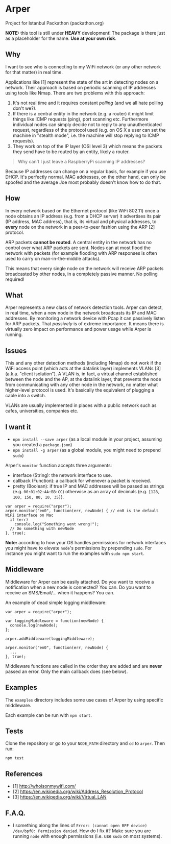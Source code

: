 # Arper

Project for Istanbul Packathon (packathon.org)

**NOTE:** this tool is still under **HEAVY** development! The package is there just as a placeholder for the name. **Use at your own risk**.

## Why

I want to see who is connecting to my WiFi network (or any other network for that matter) in real time.

Applications like [1] represent the state of the art in detecting nodes on a network. Their approach is based on periodic scanning of IP addresses using tools like Nmap. There are two problems with this approach:

1. It's not real time and it requires constant *polling* (and we all hate polling don't we?).
2. If there is a central entity in the network (e.g. a router) it might limit things like ICMP requests (ping), port scanning etc. Furthermore individual nodes can simply decide not to reply to any unauthenticated request, regardless of the protocol used (e.g. on OS X a user can set the machine in "stealth mode", i.e. the machine will stop replying to ICMP requests).
3. They work on top of the IP layer (OSI level 3) which means the packets they send have to be routed by an entity, likely a router.

> Why can't I just leave a RaspberryPi scanning IP addresses?

Because IP addresses can change on a regular basis, for example if you use DHCP. It's perfectly normal. MAC addresses, on the other hand, can only be spoofed and the average Joe most probably doesn't know how to do that.

## How

In every network based on the Ethernet protocol (like WiFi 802.11) once a node obtains an IP address (e.g. from a DHCP server) it advertises its pair (IP address, MAC address), that is, its virtual and physical addresses, to **every** node on the network in a peer-to-peer fashion using the ARP [2] protocol.

ARP packets **cannot be routed**. A central entity in the network has no control over what ARP packets are sent. Nodes can at most flood the network with packets (for example flooding with ARP responses is often used to carry on man-in-the-middle attacks).

This means that every single node on the network will receive ARP packets broadcasted by other nodes, in a completely passive manner. No polling required!

## What

Arper represents a new class of network detection tools. Arper can detect, in real time, when a new node in the network broadcasts its IP and MAC addresses. By monitoring a network device with Pcap it can passively listen for ARP packets. That *passively* is of extreme importance. It means there is virtually zero impact on performance and power usage while Arper is running.

## Issues

This and any other detection methods (including Nmap) do not work if the WiFi access point (which acts at the datalink layer) implements VLANs [3] \(a.k.a. "client isolation"). A VLAN is, in fact, a virtual channel established between the node and the AP, at the datalink layer, that prevents the node from communicating with any other node in the network, no matter what higher-level protocol is used. It's basically the equivalent of plugging a cable into a switch.

VLANs are usually implemented in places with a public network such as cafes, universities, companies etc.

## I want it

- `npm install --save arper` (as a local module in your project, assuming you created a `package.json`)
- `npm install -g arper` (as a global module, you might need to prepend `sudo`)

Arper's `monitor` function accepts three arguments:
- interface (String): the network interface to use.
- callback (Function): a callback for whenever a packet is received.
- pretty (Boolean): if true IP and MAC addresses will be passed as strings (e.g. `00:01:02:AA:BB:CC`) otherwise as an array of decimals (e.g. `[128, 100, 150, 80, 10, 35]`).

```
var arper = require("arper");
arper.monitor("en0", function(err, newNode) { // en0 is the default WiFi interface on Mac
  if (err)
    console.log("Something went wrong!");
  // Do something with newNode
}, true);
```

**Note:** according to how your OS handles permissions for network interfaces you might have to elevate `node`'s permissions by prepending `sudo`. For instance you might want to run the examples with `sudo npm start`.

## Middleware

Middleware for Arper can be easily attached. Do you want to receive a notification when a new node is connected? You can. Do you want to receive an SMS/Email/... when it happens? You can.

An example of dead simple logging middleware:

```
var arper = require("arper");

var loggingMiddleware = function(newNode) {
  console.log(newNode);
};

arper.addMiddleware(loggingMiddleware);

arper.monitor("en0", function(err, newNode) {
  ...
}, true);
```

Middleware functions are called in the order they are added and are **never** passed an error. Only the main callback does (see below).

## Examples

The `examples` directory includes some use cases of Arper by using specific middleware.

Each example can be run with `npm start`.

## Tests

Clone the repository or go to your `NODE_PATH` directory and `cd` to `arper`. Then run: 

`npm test`

## References

- [1] http://whoisonmywifi.com/
- [2] https://en.wikipedia.org/wiki/Address_Resolution_Protocol
- [3] https://en.wikipedia.org/wiki/Virtual_LAN

## F.A.Q.

- I something along the lines of `Error: (cannot open BPF device) /dev/bpf0: Permission denied`. How do I fix it?
    Make sure you are running `node` with enough permissions (i.e. use `sudo` on most systems).
